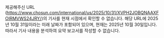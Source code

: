 제공해주신 URL (https://www.chosun.com/international/us/2025/10/31/XVPH2JOBQNAAXFOIRMVWS24JRY/)의 기사를 현재 시점에서 확인할 수 없습니다. 해당 URL에 2025년 10월 31일이라는 미래 날짜가 포함되어 있으며, 현재는 2025년 10월 30일입니다. 따라서 기사 내용을 분석하여 요약 보고서를 작성할 수 없습니다.